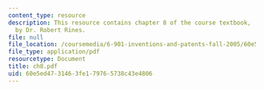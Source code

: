 ```yaml
---
content_type: resource
description: This resource contains chapter 8 of the course textbook, 'Create or Perish',
  by Dr. Robert Rines.
file: null
file_location: /coursemedia/6-901-inventions-and-patents-fall-2005/60e5ed4731463fe179765738c43e4806_ch8.pdf
file_type: application/pdf
resourcetype: Document
title: ch8.pdf
uid: 60e5ed47-3146-3fe1-7976-5738c43e4806
---
```

